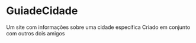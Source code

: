 # GuiadeCidade
Um site com informações sobre uma cidade específica
Criado em conjunto com outros dois amigos
